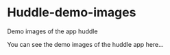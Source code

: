 # Huddle-demo-images
Demo images of the app huddle

You can see the demo images of the huddle app here...
